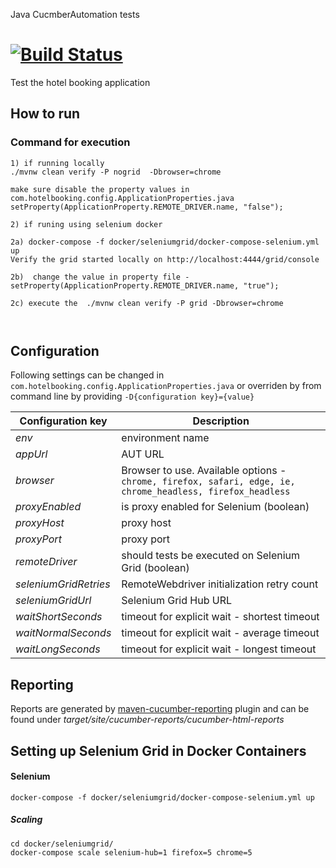 Java CucmberAutomation tests
 
 [![Build Status](https://travis-ci.com/iljapavlovs/cucumber-jvm-parallel-template.svg?branch=master)](https://travis-ci.com/iljapavlovs/cucumber-jvm-parallel-template)
=======================

Test the hotel booking application 


## How to run
### Command for execution
```
1) if running locally  
./mvnw clean verify -P nogrid  -Dbrowser=chrome

make sure disable the property values in com.hotelbooking.config.ApplicationProperties.java
setProperty(ApplicationProperty.REMOTE_DRIVER.name, "false");

2) if runing using selenium docker 

2a) docker-compose -f docker/seleniumgrid/docker-compose-selenium.yml up
Verify the grid started locally on http://localhost:4444/grid/console

2b)  change the value in property file - 
setProperty(ApplicationProperty.REMOTE_DRIVER.name, "true");

2c) execute the  ./mvnw clean verify -P grid -Dbrowser=chrome

 
```

## Configuration
Following settings can be changed in `com.hotelbooking.config.ApplicationProperties.java` or overriden by from command line by providing `-D{configuration key}={value}` 

| Configuration key     | Description                                                       |
|-----------------------|----------------------|
| *env*   | environment name |_
| *appUrl*       | AUT URL                 |
| *browser*     | Browser to use. Available options - `chrome, firefox, safari, edge, ie, chrome_headless, firefox_headless`                  |
| *proxyEnabled*    | is proxy enabled for Selenium (boolean) |
| *proxyHost* | proxy host                     |
| *proxyPort* | proxy port                    |
| *remoteDriver*  | should tests be executed on Selenium Grid (boolean)                       |
| *seleniumGridRetries* | RemoteWebdriver initialization retry count                |
| *seleniumGridUrl*     | Selenium Grid Hub URL                 |
| *waitShortSeconds*    | timeout for explicit wait - shortest timeout |
| *waitNormalSeconds* | timeout for explicit wait - average timeout                     |
| *waitLongSeconds* | timeout for explicit wait - longest timeout                      |


## Reporting
Reports are generated by [maven-cucumber-reporting](https://github.com/damianszczepanik/maven-cucumber-reporting) plugin and can be found under *target/site/cucumber-reports/cucumber-html-reports*

## Setting up Selenium Grid in Docker Containers

#### Selenium

```
docker-compose -f docker/seleniumgrid/docker-compose-selenium.yml up
```

##### Scaling
```
cd docker/seleniumgrid/
docker-compose scale selenium-hub=1 firefox=5 chrome=5 
```